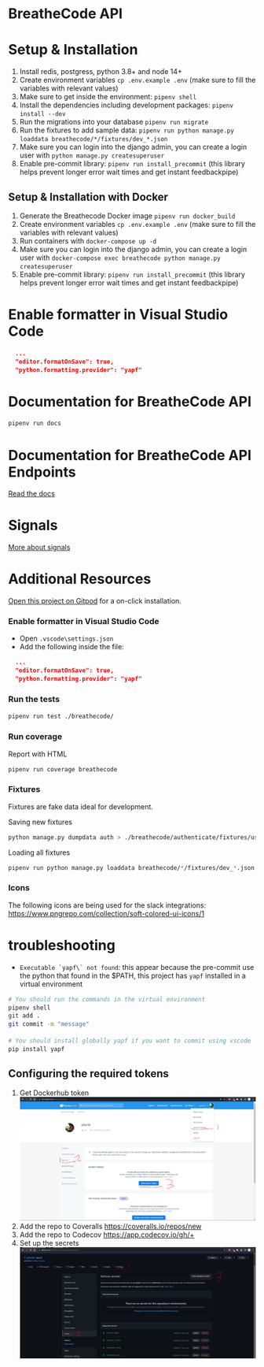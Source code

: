 # BreatheCode API

# Setup & Installation

1. Install redis, postgress, python 3.8+ and node 14+
2. Create environment variables `cp .env.example .env` (make sure to fill the variables with relevant values)
3. Make sure to get inside the environment: `pipenv shell`
4. Install the dependencies including development packages: `pipenv install --dev`
5. Run the migrations into your database `pipenv run migrate`
6. Run the fixtures to add sample data: `pipenv run python manage.py loaddata breathecode/*/fixtures/dev_*.json`
7. Make sure you can login into the django admin, you can create a login user with `python manage.py createsuperuser`
8. Enable pre-commit library: `pipenv run install_precommit` (this library helps prevent longer error wait times and get instant feedbackpipe)

## Setup & Installation with Docker

1. Generate the Breathecode Docker image `pipenv run docker_build`
2. Create environment variables `cp .env.example .env` (make sure to fill the variables with relevant values)
3. Run containers with `docker-compose up -d`
4. Make sure you can login into the django admin, you can create a login user with `docker-compose exec breathecode python manage.py createsuperuser`
5. Enable pre-commit library: `pipenv run install_precommit` (this library helps prevent longer error wait times and get instant feedbackpipe)

# Enable formatter in Visual Studio Code

```json
  ...
  "editor.formatOnSave": true,
  "python.formatting.provider": "yapf"
```

# Documentation for BreatheCode API

```bash
pipenv run docs
```

# Documentation for BreatheCode API Endpoints

[Read the docs](https://documenter.getpostman.com/view/2432393/T1LPC6ef)

# Signals

[More about signals](./docs/references/SIGNALS.md)

# Additional Resources

[Open this project on Gitpod](https://gitpod.io/#https://github.com/breatheco-de/apiv2) for a on-click installation.

### Enable formatter in Visual Studio Code

- Open `.vscode\settings.json`
- Add the following inside the file:

```json
  ...
  "editor.formatOnSave": true,
  "python.formatting.provider": "yapf"
```

### Run the tests

```bash
pipenv run test ./breathecode/
```

### Run coverage

Report with HTML

```bash
pipenv run coverage breathecode
```

### Fixtures

Fixtures are fake data ideal for development.

Saving new fixtures

```bash
python manage.py dumpdata auth > ./breathecode/authenticate/fixtures/users.json
```

Loading all fixtures

```bash
pipenv run python manage.py loaddata breathecode/*/fixtures/dev_*.json
```

### Icons

The following icons are being used for the slack integrations: <https://www.pngrepo.com/collection/soft-colored-ui-icons/1>

# troubleshooting

- `` Executable `yapf\` not found ``: this appear because the pre-commit use the python that found in the $PATH, this project has `yapf` installed in a virtual environment

```bash
# You should run the commands in the virtual environment
pipenv shell
git add .
git commit -m "message"

# You should install globally yapf if you want to commit using vscode
pip install yapf
```

## Configuring the required tokens

1. Get Dockerhub token
   ![Get Dockerhub token](images/dockerhub.PNG)
2. Add the repo to Coveralls https://coveralls.io/repos/new
3. Add the repo to Codecov https://app.codecov.io/gh/+
4. Set up the secrets
   ![Set up the secrets](images/github-secrets.PNG)
